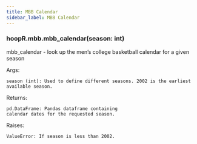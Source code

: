 ```yaml
---
title: MBB Calendar
sidebar_label: MBB Calendar
---
```


### hoopR.mbb.mbb_calendar(season: int)
mbb_calendar - look up the men’s college basketball calendar for a given season

Args:

    season (int): Used to define different seasons. 2002 is the earliest available season.

Returns:

    pd.DataFrame: Pandas dataframe containing
    calendar dates for the requested season.

Raises:

    ValueError: If season is less than 2002.

